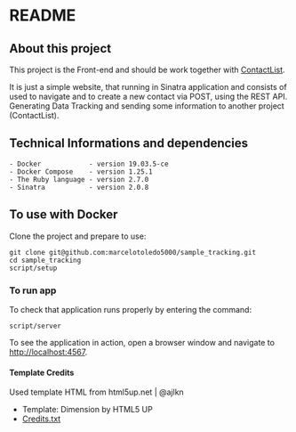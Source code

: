 # README

## About this project

This project is the Front-end and should be work together with [ContactList](https://github.com/marcelotoledo5000/ContactList).

It is just a simple website, that running in Sinatra application and consists of used to navigate and to create a new contact via POST, using the REST API. Generating Data Tracking and sending some information to another project (ContactList).

## Technical Informations and dependencies

``` code
- Docker            - version 19.03.5-ce
- Docker Compose    - version 1.25.1
- The Ruby language - version 2.7.0
- Sinatra           - version 2.0.8
```

## To use with Docker

Clone the project and prepare to use:

``` Shell
git clone git@github.com:marcelotoledo5000/sample_tracking.git
cd sample_tracking
script/setup
```

### To run app

To check that application runs properly by entering the command:

``` Shell
script/server
```

To see the application in action, open a browser window and navigate to [http://localhost:4567](http://localhost:4567).

#### Template Credits

Used template HTML from html5up.net | @ajlkn

- Template: Dimension by HTML5 UP
- [Credits.txt](Credits.txt)

